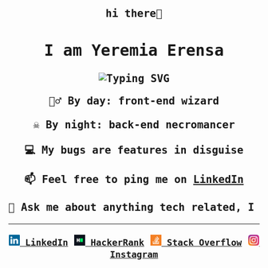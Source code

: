 <h2 align="center">
  <pre><p>hi there👋</p><h2>I am Yeremia Erensa</h2><p align="center"><img src="https://readme-typing-svg.herokuapp.com?font=Fragment+Mono&weight=200&size=72&duration=1200&pause=700&color=0CB9FFFD&background=FFFFFF00&center=true&vCenter=true&random=true&width=702&height=127&lines=Junior+Developer;Fast+Leaner;Focused+%26+Curious" alt="Typing SVG" /></p>🧙‍♂️ By day: front-end wizard<br/><br/>☠️ By night: back-end necromancer<br/><br/>💻 My bugs are features in disguise<br/><br/>📫 Feel free to ping me on <a href="https://www.linkedin.com/in/yeremia-erensa/"><strong>LinkedIn</strong></a><br/><br/>💬 Ask me about anything tech related, I am happy to help<hr/><code><a href="https://www.linkedin.com/in/yeremia-erensa" title="LinkedIn Profile"><img width="22" src="images/linkedin.svg"> LinkedIn</a></code> <code><a href="https://www.hackerrank.com/yeremiaerensa10" title="HackerRank Profile"><img width="22" src="images/hackerrank.png"> HackerRank</a></code> <code><a href="https://stackoverflow.com/users/31349508/yeremia-erensa" title="Stack Overflow Profile"><img width="22" src="images/stackoverflow.svg"> Stack Overflow</a></code> <code><a href="https://www.instagram.com/erensasolissa" title="Instagram Profile"><img width="22" src="images/instagram.svg"> Instagram</a></code></pre>
</h2>





<!--
- 🔭 &nbsp; I’m currently working on **youtube-audio-player**
- 🤝 &nbsp; I’m looking to collaborate on [sheets-database](https://github.com/rahul-jha98/sheets-database)
- 👨🏻‍💻 &nbsp; Most of my projects are available on [Github](https://github.com/rahul-jha98?tab=repositories)
- 🎨 &nbsp; Using [this svg](https://storyset.com/illustration/javascript-frameworks/amico) and Figma I made 👉
- 📝 &nbsp; Checkout my [resume](https://drive.google.com/file/d/1ZpR5pVBTnl_Qybq7GE3MGy1SB1JehVSE/view?usp=sharing)
- 📚 &nbsp; When I am free, I read fantasy and fiction novels. Checkout my [Goodreads](https://www.goodreads.com/rahul-jha98) to see the book I have read
-->
